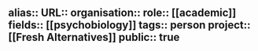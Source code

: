 alias::
URL::
organisation::
role:: [[academic]] 
fields:: [[psychobiology]] 
tags:: person
project:: [[Fresh Alternatives]] 
public:: true
-